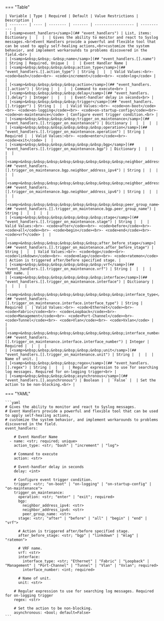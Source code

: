 <!--
  ~ Copyright (c) 2024 Arista Networks, Inc.
  ~ Use of this source code is governed by the Apache License 2.0
  ~ that can be found in the LICENSE file.
  -->
=== "Table"

    | Variable | Type | Required | Default | Value Restrictions | Description |
    | -------- | ---- | -------- | ------- | ------------------ | ----------- |
    | [<samp>event_handlers</samp>](## "event_handlers") | List, items: Dictionary |  |  |  | Gives the ability to monitor and react to Syslog messages.<br>Event Handlers provide a powerful and flexible tool that can be used to apply self-healing actions,<br>customize the system behavior, and implement workarounds to problems discovered in the field.<br> |
    | [<samp>&nbsp;&nbsp;-&nbsp;name</samp>](## "event_handlers.[].name") | String | Required, Unique |  |  | Event Handler Name |
    | [<samp>&nbsp;&nbsp;&nbsp;&nbsp;action_type</samp>](## "event_handlers.[].action_type") | String |  |  | Valid Values:<br>- <code>bash</code><br>- <code>increment</code><br>- <code>log</code> |  |
    | [<samp>&nbsp;&nbsp;&nbsp;&nbsp;action</samp>](## "event_handlers.[].action") | String |  |  |  | Command to execute<br> |
    | [<samp>&nbsp;&nbsp;&nbsp;&nbsp;delay</samp>](## "event_handlers.[].delay") | Integer |  |  |  | Event-handler delay in seconds<br> |
    | [<samp>&nbsp;&nbsp;&nbsp;&nbsp;trigger</samp>](## "event_handlers.[].trigger") | String |  |  | Valid Values:<br>- <code>on-boot</code><br>- <code>on-logging</code><br>- <code>on-startup-config</code><br>- <code>on-maintenance</code> | Configure event trigger condition.<br> |
    | [<samp>&nbsp;&nbsp;&nbsp;&nbsp;trigger_on_maintenance</samp>](## "event_handlers.[].trigger_on_maintenance") | Dictionary |  |  |  |  |
    | [<samp>&nbsp;&nbsp;&nbsp;&nbsp;&nbsp;&nbsp;operation</samp>](## "event_handlers.[].trigger_on_maintenance.operation") | String | Required |  | Valid Values:<br>- <code>enter</code><br>- <code>exit</code> |  |
    | [<samp>&nbsp;&nbsp;&nbsp;&nbsp;&nbsp;&nbsp;bgp</samp>](## "event_handlers.[].trigger_on_maintenance.bgp") | Dictionary |  |  |  |  |
    | [<samp>&nbsp;&nbsp;&nbsp;&nbsp;&nbsp;&nbsp;&nbsp;&nbsp;neighbor_address_ipv4</samp>](## "event_handlers.[].trigger_on_maintenance.bgp.neighbor_address_ipv4") | String |  |  |  |  |
    | [<samp>&nbsp;&nbsp;&nbsp;&nbsp;&nbsp;&nbsp;&nbsp;&nbsp;neighbor_address_ipv6</samp>](## "event_handlers.[].trigger_on_maintenance.bgp.neighbor_address_ipv6") | String |  |  |  |  |
    | [<samp>&nbsp;&nbsp;&nbsp;&nbsp;&nbsp;&nbsp;&nbsp;&nbsp;peer_group_name</samp>](## "event_handlers.[].trigger_on_maintenance.bgp.peer_group_name") | String |  |  |  |  |
    | [<samp>&nbsp;&nbsp;&nbsp;&nbsp;&nbsp;&nbsp;stage</samp>](## "event_handlers.[].trigger_on_maintenance.stage") | String |  |  | Valid Values:<br>- <code>after</code><br>- <code>before</code><br>- <code>all</code><br>- <code>begin</code><br>- <code>end</code><br>- <code>vrf</code> |  |
    | [<samp>&nbsp;&nbsp;&nbsp;&nbsp;&nbsp;&nbsp;after_before_stage</samp>](## "event_handlers.[].trigger_on_maintenance.after_before_stage") | String |  |  | Valid Values:<br>- <code>bgp</code><br>- <code>linkdown</code><br>- <code>mlag</code><br>- <code>ratemon</code> | Action is triggered after/before specified stage. |
    | [<samp>&nbsp;&nbsp;&nbsp;&nbsp;&nbsp;&nbsp;vrf</samp>](## "event_handlers.[].trigger_on_maintenance.vrf") | String |  |  |  | VRF name. |
    | [<samp>&nbsp;&nbsp;&nbsp;&nbsp;&nbsp;&nbsp;interface</samp>](## "event_handlers.[].trigger_on_maintenance.interface") | Dictionary |  |  |  |  |
    | [<samp>&nbsp;&nbsp;&nbsp;&nbsp;&nbsp;&nbsp;&nbsp;&nbsp;interface_type</samp>](## "event_handlers.[].trigger_on_maintenance.interface.interface_type") | String | Required |  | Valid Values:<br>- <code>Ethernet</code><br>- <code>Fabric</code><br>- <code>Loopback</code><br>- <code>Management</code><br>- <code>Port-Channel</code><br>- <code>Tunnel</code><br>- <code>Vlan</code><br>- <code>Vxlan</code> |  |
    | [<samp>&nbsp;&nbsp;&nbsp;&nbsp;&nbsp;&nbsp;&nbsp;&nbsp;interface_number</samp>](## "event_handlers.[].trigger_on_maintenance.interface.interface_number") | Integer | Required |  |  |  |
    | [<samp>&nbsp;&nbsp;&nbsp;&nbsp;&nbsp;&nbsp;unit</samp>](## "event_handlers.[].trigger_on_maintenance.unit") | String |  |  |  | Name of unit. |
    | [<samp>&nbsp;&nbsp;&nbsp;&nbsp;regex</samp>](## "event_handlers.[].regex") | String |  |  |  | Regular expression to use for searching log messages. Required for on-logging trigger<br> |
    | [<samp>&nbsp;&nbsp;&nbsp;&nbsp;asynchronous</samp>](## "event_handlers.[].asynchronous") | Boolean |  | `False` |  | Set the action to be non-blocking.<br> |

=== "YAML"

    ```yaml
    # Gives the ability to monitor and react to Syslog messages.
    # Event Handlers provide a powerful and flexible tool that can be used to apply self-healing actions,
    # customize the system behavior, and implement workarounds to problems discovered in the field.
    event_handlers:

        # Event Handler Name
      - name: <str; required; unique>
        action_type: <str; "bash" | "increment" | "log">

        # Command to execute
        action: <str>

        # Event-handler delay in seconds
        delay: <int>

        # Configure event trigger condition.
        trigger: <str; "on-boot" | "on-logging" | "on-startup-config" | "on-maintenance">
        trigger_on_maintenance:
          operation: <str; "enter" | "exit"; required>
          bgp:
            neighbor_address_ipv4: <str>
            neighbor_address_ipv6: <str>
            peer_group_name: <str>
          stage: <str; "after" | "before" | "all" | "begin" | "end" | "vrf">

          # Action is triggered after/before specified stage.
          after_before_stage: <str; "bgp" | "linkdown" | "mlag" | "ratemon">

          # VRF name.
          vrf: <str>
          interface:
            interface_type: <str; "Ethernet" | "Fabric" | "Loopback" | "Management" | "Port-Channel" | "Tunnel" | "Vlan" | "Vxlan"; required>
            interface_number: <int; required>

          # Name of unit.
          unit: <str>

        # Regular expression to use for searching log messages. Required for on-logging trigger
        regex: <str>

        # Set the action to be non-blocking.
        asynchronous: <bool; default=False>
    ```
